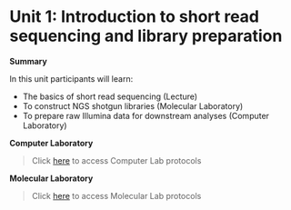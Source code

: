 # Unit 1: Introduction to short read sequencing and library preparation
**Summary**

In this unit participants will learn:

* The basics of short read sequencing (Lecture)
* To construct NGS shotgun libraries (Molecular Laboratory)
* To prepare raw Illumina data for downstream analyses (Computer Laboratory) 

**Computer Laboratory** 
>Click [here](https://github.com/nhm-herpetology/museum-NGS-training/tree/main/Unit_01/Computer_Lab) to access Computer Lab protocols

**Molecular Laboratory** 
>Click [here](https://github.com/nhm-herpetology/museum-NGS-training/tree/main/Unit_01/Molecular_Lab) to access Molecular Lab protocols
